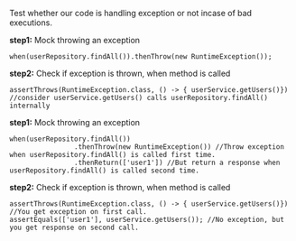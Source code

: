 Test whether our code is handling exception or not incase of bad executions.

**step1:** Mock throwing an exception

    when(userRepository.findAll()).thenThrow(new RuntimeException());

**step2:** Check if exception is thrown, when method is called

    assertThrows(RuntimeException.class, () -> { userService.getUsers()})
    //consider userService.getUsers() calls userRepository.findAll() internally



**step1:** Mock throwing an exception

    when(userRepository.findAll())
                    .thenThrow(new RuntimeException()) //Throw exception when userRepository.findAll() is called first time.
                    .thenReturn(['user1']) //But return a response when userRepository.findAll() is called second time.

**step2:** Check if exception is thrown, when method is called

    assertThrows(RuntimeException.class, () -> { userService.getUsers()}) //You get exception on first call.
    assertEquals(['user1'], userService.getUsers()); //No exception, but you get response on second call.